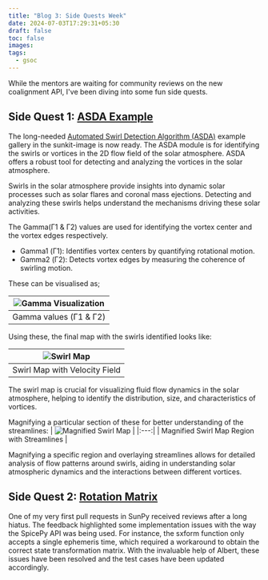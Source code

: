 ```yaml
---
title: "Blog 3: Side Quests Week"
date: 2024-07-03T17:29:31+05:30
draft: false
toc: false
images:
tags:
  - gsoc
---
```


While the mentors are waiting for community reviews on the new coalignment API, I've been diving into some fun side quests.


## Side Quest 1: [ASDA Example](https://github.com/sunpy/sunkit-image/pull/218)
The long-needed [Automated Swirl Detection Algorithm (ASDA)](https://doi.org/10.3847/1538-4357/aabd34) example gallery in the sunkit-image is now ready. The ASDA module is for identifying the swirls or vortices in the 2D flow field of the solar atmosphere. ASDA offers a robust tool for detecting and analyzing the vortices in the solar atmosphere.

Swirls in the solar atmosphere provide insights into dynamic solar processes such as solar flares and coronal mass ejections. Detecting and analyzing these swirls helps understand the mechanisms driving these solar activities.

The Gamma(Γ1 & Γ2) values are used for identifying the vortex center and the vortex edges respectively. 
- Gamma1 (Γ1): Identifies vortex centers by quantifying rotational motion.
- Gamma2 (Γ2): Detects vortex edges by measuring the coherence of swirling motion.

These can be visualised as;

| ![Gamma Visualization](/images/gammas.png)  |
|:---:|
|  Gamma values (Γ1 & Γ2) |

Using these, the final map with the swirls identified looks like:

| ![Swirl Map ](/images/detected_swirls.png)  |
|:---:|
|  Swirl Map with Velocity Field |

The swirl map is crucial for visualizing fluid flow dynamics in the solar atmosphere, helping to identify the distribution, size, and characteristics of vortices.


Magnifying a particular section of these for better understanding of the streamlines:
| ![Magnified Swirl Map ](/images/magnified_swirls.png)  |
|:---:|
|  Magnified Swirl Map Region with Streamlines |

Magnifying a specific region and overlaying streamlines allows for detailed analysis of flow patterns around swirls, aiding in understanding solar atmospheric dynamics and the interactions between different vortices.


## Side Quest 2: [Rotation Matrix](https://github.com/sunpy/sunpy/pull/7452)

One of my very first pull requests in SunPy received reviews after a long hiatus. The feedback highlighted some implementation issues with the way the SpicePy API was being used. For instance, the sxform function only accepts a single ephemeris time, which required a workaround to obtain the correct state transformation matrix. 
With the invaluable help of Albert, these issues have been resolved and the test cases have been updated accordingly.